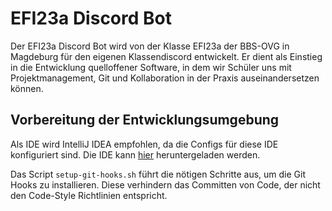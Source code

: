 # EFI23a Discord Bot

Der EFI23a Discord Bot wird von der Klasse EFI23a der BBS-OVG in Magdeburg für den eigenen Klassendiscord entwickelt.
Er dient als Einstieg in die Entwicklung quelloffener Software, in dem wir Schüler uns mit Projektmanagement, Git und Kollaboration in der Praxis auseinandersetzen können.

## Vorbereitung der Entwicklungsumgebung

Als IDE wird IntelliJ IDEA empfohlen, da die Configs für diese IDE konfiguriert sind.
Die IDE kann [hier](https://www.jetbrains.com/de-de/idea/download/) heruntergeladen werden.

Das Script ``setup-git-hooks.sh`` führt die nötigen Schritte aus, um die Git Hooks zu installieren.
Diese verhindern das Committen von Code, der nicht den Code-Style Richtlinien entspricht.